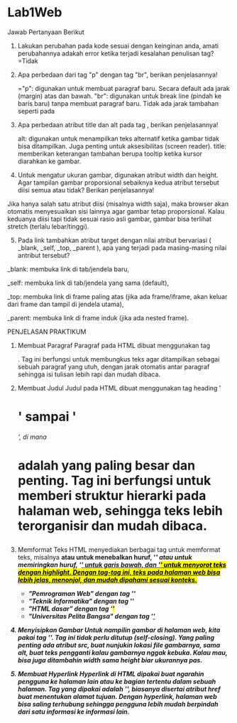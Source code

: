 # Lab1Web
Jawab Pertanyaan Berikut
1. Lakukan perubahan pada kode sesuai dengan keinginan anda, amati perubahannya adakah
error ketika terjadi kesalahan penulisan tag?
=Tidak

2. Apa perbedaan dari tag "p" dengan tag "br", berikan penjelasannya!
   
   ="p": digunakan untuk membuat paragraf baru. Secara default ada jarak (margin) atas dan bawah.
    "br": digunakan untuk break line (pindah ke baris baru) tanpa membuat paragraf baru. Tidak ada jarak tambahan seperti pada <p>
     
3. Apa perbedaan atribut title dan alt pada tag <img>, berikan penjelasannya!
   
   alt: digunakan untuk menampilkan teks alternatif ketika gambar tidak bisa ditampilkan. Juga penting untuk aksesibilitas (screen reader).
   title: memberikan keterangan tambahan berupa tooltip ketika kursor diarahkan ke gambar.
   
4. Untuk mengatur ukuran gambar, digunakan atribut width dan height. Agar tampilan gambar
proporsional sebaiknya kedua atribut tersebut diisi semua atau tidak? Berikan penjelasannya!

Jika hanya salah satu atribut diisi (misalnya width saja), maka browser akan otomatis menyesuaikan sisi lainnya agar gambar tetap proporsional.
Kalau keduanya diisi tapi tidak sesuai rasio asli gambar, gambar bisa terlihat stretch (terlalu lebar/tinggi).

5. Pada link tambahkan atribut target dengan nilai atribut bervariasi ( _blank, _self, _top,
_parent ), apa yang terjadi pada masing-masing nilai antribut tersebut?

 _blank: membuka link di tab/jendela baru, 

 _self: membuka link di tab/jendela yang sama (default), 

 _top: membuka link di frame paling atas (jika ada frame/iframe, akan keluar dari frame dan tampil di jendela utama), 

 _parent: membuka link di frame induk (jika ada nested frame).

PENJELASAN PRAKTIKUM

1. Membuat Paragraf
   Paragraf pada HTML dibuat menggunakan tag <p>. Tag ini berfungsi untuk membungkus teks agar ditampilkan sebagai sebuah paragraf yang utuh, dengan jarak otomatis antar paragraf sehingga isi tulisan lebih rapi      dan mudah dibaca.
2. Membuat Judul
   Judul pada HTML dibuat menggunakan tag heading '<h1>' sampai '<h6>', di mana <h1> adalah yang paling besar dan penting. Tag ini berfungsi untuk memberi struktur hierarki pada halaman web, sehingga teks lebih          terorganisir dan mudah dibaca.
3. Memformat Teks
   HTML menyediakan berbagai tag untuk memformat teks, misalnya <b> atau <strong> untuk menebalkan huruf, '<i>' atau <em> untuk memiringkan huruf, '<ins>' untuk garis bawah, dan '<mark>' untuk menyorot teks dengan         highlight. Dengan tag-tag ini, teks pada halaman web bisa lebih jelas, menonjol, dan mudah dipahami sesuai konteks.
   
   - "Pemrograman Web" dengan tag '<b>'
   - "Teknik Informatika" dengan tag '<i>'
   - "HTML dasar" dengan tag '<mark>'
   - "Universitas Pelita Bangsa" dengan tag '<ins>'
4. Menyisipkan Gambar
   Untuk nampilin gambar di halaman web, kita pakai tag '<img>'. Tag ini tidak perlu ditutup (self-closing). Yang paling penting ada atribut src, buat nunjukin lokasi file gambarnya, sama alt, buat teks pengganti      kalau gambarnya nggak kebuka. Kalau mau, bisa juga ditambahin width sama height biar ukurannya pas.
5. Membuat Hyperlink
   Hyperlink di HTML dipakai buat ngarahin pengguna ke halaman lain atau ke bagian tertentu dalam sebuah halaman. Tag yang dipakai adalah '<a>', biasanya disertai atribut href buat menentukan alamat tujuan. Dengan     hyperlink, halaman web bisa saling terhubung sehingga pengguna lebih mudah berpindah dari satu informasi ke informasi lain.
